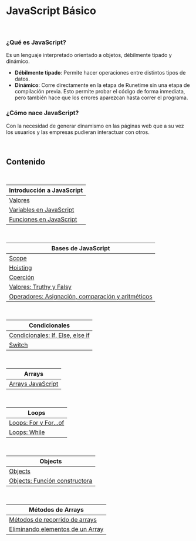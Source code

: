 # JavaScript Básico
<br>

### ¿Qué es JavaScript?

Es un lenguaje interpretado orientado a objetos, débilmente tipado y dinámico.

- **Débilmente tipado**: Permite hacer operaciones entre distintos tipos de datos.
- **Dinámico**: Corre directamente en la etapa de Runetime sin una etapa de compilación previa. Esto permite probar el código de forma inmediata, pero también hace que los errores aparezcan hasta correr el programa.

### ¿Cómo nace JavaScript?

Con la necesidad de generar dinamismo en las páginas web que a su vez los usuarios y las empresas pudieran interactuar con otros.

<br>

## Contenido
<br>

|Introducción a JavaScript|
|-----------|
|[Valores](./1-javascript-introduction/valores.md)| 
|[Variables en JavaScript](./1-javascript-introduction/variables.md)| 
|[Funciones en JavaScript](./1-javascript-introduction/functions.md)| 

<br>

|Bases de JavaScript|
|-----------|
|[Scope](./2-javascript-basics/scope.md)| 
|[Hoisting](./2-javascript-basics/hoisting.md)|
|[Coerción](./2-javascript-basics/coercion.md)|
|[Valores: Truthy y Falsy](./2-javascript-basics/truthy-falsy.md)|
|[Operadores: Asignación, comparación y aritméticos](./2-javascript-basics/operators.md)|

<br>

|Condicionales|
|-----------|
|[Condicionales: If, Else, else if](./3-conditionals/if-else-else...if.md)|
|[Switch](./3-conditionals/switch.md)|

<br>

|Arrays|
|-----------|
|[Arrays JavaScript](./4-arrays/arrays.md)|

<br>

|Loops|
|-----------|
|[Loops: For y For...of](./5-loops/for-for...of.md)|
|[Loops: While](./5-loops/while.md)|

<br>

|Objects|
|-----------|
|[Objects](./6-objects/objects.md)|
|[Objects: Función constructora](./6-objects/constructor-function.md)|

<br>

|Métodos de Arrays|
|-----------|
|[Métodos de recorrido de arrays](./7-array-methods/array-iteration.md)|
|[Eliminando elementos de un Array](./7-array-methods/push-shift-pop.md)|